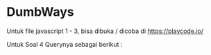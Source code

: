 # DumbWays

Untuk file javascript 1 - 3, bisa dibuka / dicoba di https://playcode.io/

Untuk Soal 4 Querynya sebagai berikut : 
